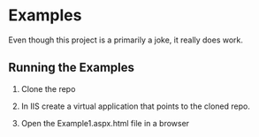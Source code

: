# Examples

Even though this project is a primarily a joke, it really does work.

## Running the Examples

1. Clone the repo

2. In IIS create a virtual application that points to the cloned repo.

3. Open the Example1.aspx.html file in a browser
